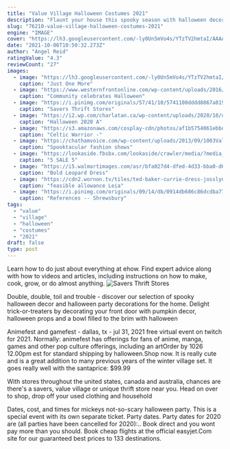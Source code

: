 ```yaml
---
title: "Value Village Halloween Costumes 2021"
description: "Flaunt your house this spooky season with halloween decor from michaels. Michaels has everything you need to have a festive and fun halloween. Celebrate by making your home the talk of the neighborhood with our unique collection of frightfully fantastic halloween decor ranging from diy crafts and pumpkin decor to halloween"
slug: "76210-value-village-halloween-costumes-2021"
engine: "IMAGE"
cover: "https://lh3.googleusercontent.com/-ly0Un5mVo4s/YTzTV2hmtaI/AAAAAAAB2Z8/qORlaDce5rclIFsc5EUztqIIW122mkYLQCLcBGAsYHQ/w1200-h630-p-k-no-nu/1631376213157555-0.png"
date: "2021-10-06T10:50:32.273Z"
author: "Angel Reid"
ratingValue: "4.3"
reviewCount: "27"
images:
  - image: "https://lh3.googleusercontent.com/-ly0Un5mVo4s/YTzTV2hmtaI/AAAAAAAB2Z8/qORlaDce5rclIFsc5EUztqIIW122mkYLQCLcBGAsYHQ/w1200-h630-p-k-no-nu/1631376213157555-0.png"
    caption: "Just One More"
  - image: "https://www.westernfrontonline.com/wp-content/uploads/2016/10/bike1-767x575.jpg"
    caption: "Community celebrates Halloween"
  - image: "https://i.pinimg.com/originals/57/41/10/5741100dddd8867a8191a873f598b452.jpg"
    caption: "Savers Thrift Stores"
  - image: "https://i2.wp.com/charlatan.ca/wp-content/uploads/2020/10/unnamed-1.jpg?fit=1200%2C900&ssl=1"
    caption: "Halloween 2020 A"
  - image: "https://s3.amazonaws.com/cosplay-cdn/photos/af1b5754061ebbd4412adfb34c8d3534/c/8fcc7c48-3cfb-4c33-888f-0faa9ded9f52-big.jpg"
    caption: "Celtic Warrior -"
  - image: "https://chathamvoice.com/wp-content/uploads/2013/09/1003ValueVillageHalloween1web.jpg"
    caption: "Spooktacular fashion shows"
  - image: "https://lookaside.fbsbx.com/lookaside/crawler/media/?media_id=100057459699325"
    caption: "5 SALE 5"
  - image: "https://i5.walmartimages.com/asr/bfa027d4-dfed-4d33-bba0-d69d455ad3aa_1.cc544ee6dd04eed9456200ede5889e11.jpeg"
    caption: "Bold Leopard Dress"
  - image: "https://cdn2.wornon.tv/tiles/ted-baker-currie-dress-josslyn-mistresses.jpg"
    caption: "feasible allowance Leia"
  - image: "https://i.pinimg.com/originals/09/14/db/0914db686c86dcdba77a3def075256fe.jpg"
    caption: "References -- Shrewsbury"
tags:
  - "value"
  - "village"
  - "halloween"
  - "costumes"
  - "2021"
draft: false
type: post
---
```


Learn how to do just about everything at ehow. Find expert advice along with how to videos and articles, including instructions on how to make, cook, grow, or do almost anything.
![Savers Thrift Stores](https://i.pinimg.com/originals/57/41/10/5741100dddd8867a8191a873f598b452.jpg "Savers Thrift Stores")

Double, double, toil and trouble - discover our selection of spooky halloween decor and halloween party decorations for the home. Delight trick-or-treaters by decorating your front door with pumpkin decor, halloween props and a bowl filled to the brim with halloween
<!--inArticleAds-->

<!--galleryOne-->

Animefest and gamefest - dallas, tx - jul 31, 2021 free virtual event on twitch for 2021. Normally: animefest has offerings for fans of anime, manga, games and other pop culture offerings, including an artOrder by 1026 12.00pm est for standard shipping by halloween.Shop now.  It is really cute and is a great addition to many previous years of the winter village set. It goes really well with the santaprice: $99.99
<!--inArticleAds-->

<!--galleryTwo-->

With stores throughout the united states, canada and australia, chances are there's a savers, value village or unique thrift store near you. Head on over to shop, drop off your used clothing and household
<!--galleryThree-->

Dates, cost, and times for mickeys not-so-scary halloween party. This is a special event with its own separate ticket. Party dates. Party dates for 2020 are (all parties have been cancelled for 2020):.. Book direct and you wont pay more than you should. Book cheap flights at the official easyjet.Com site for our guaranteed best prices to 133 destinations.